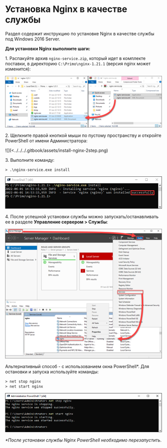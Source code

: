 # Установка Nginx в качестве службы 
Раздел содержит инструкцию по установке Nginx в качестве службы под Windows 2016 Server.

**Для установки Nginx выполните шаги:**

1\. Распакуйте архив `nginx-service.zip`, который идет в комплекте поставки, в директорию `C:\Primo\nginx-1.21.1` (версия nginx может изменится):

![](<../../../.gitbook/assets/install-nginx-1.png>)

2\.	Щелкните правой кнопкой мыши по пустому пространству и откройте PowerShell от имени Администратора:

![](<../../../.gitbook/assets/install-nginx-2step.png)

3\. Выполните команду:
```
> .\nginx-service.exe install
```
![](<../../../.gitbook/assets/install-nginx-3.png>)

4\. После успешной установки службы можно запускать/останавливать ее в разделе **Управление сервером > Службы**:

![](<../../../.gitbook/assets/install-nginx-4.png>)

Альтернативный способ - с использованием окна PowerShell*. Для остановки и запуска используйте команды:
```
> net stop nginx
> net start nginx
```

![](<../../../.gitbook/assets/install-nginx-5.png>)

*\*После установки службы Nginx PowerShell необходимо перезапустить*.

